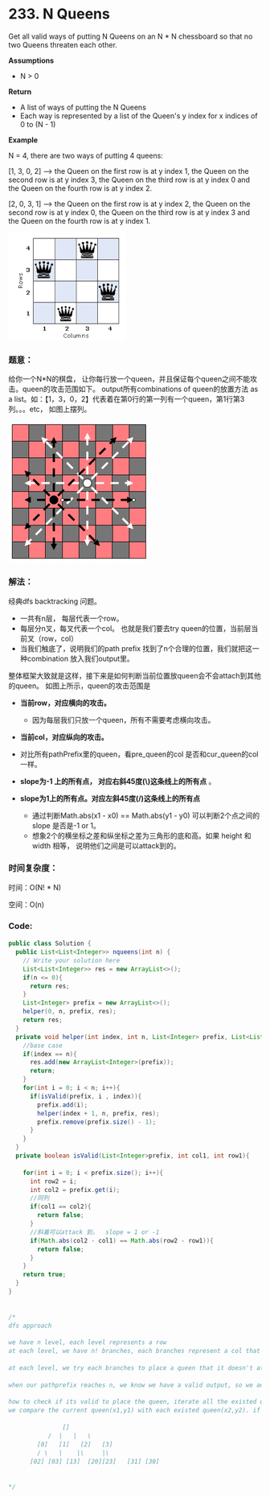 # 233. N Queens

Get all valid ways of putting N Queens on an N \* N chessboard so that no two Queens threaten each other.

**Assumptions**

* N &gt; 0

**Return**

* A list of ways of putting the N Queens
* Each way is represented by a list of the Queen's y index for x indices of 0 to \(N - 1\)

**Example**

N = 4, there are two ways of putting 4 queens:

\[1, 3, 0, 2\] --&gt; the Queen on the first row is at y index 1, the Queen on the second row is at y index 3, the Queen on the third row is at y index 0 and the Queen on the fourth row is at y index 2.

\[2, 0, 3, 1\] --&gt; the Queen on the first row is at y index 2, the Queen on the second row is at y index 0, the Queen on the third row is at y index 3 and the Queen on the fourth row is at y index 1.



![](../.gitbook/assets/image%20%281%29.png)

### 题意：

给你一个N\*N的棋盘， 让你每行放一个queen，并且保证每个queen之间不能攻击。queen的攻击范围如下。 output所有combinations of queen的放置方法 as a list。如：【1，3，0，2】代表着在第0行的第一列有一个queen，第1行第3列。。。etc， 如图上摆列。

![](../.gitbook/assets/image%20%2811%29.png)

### 解法：

经典dfs backtracking 问题。

* 一共有n层， 每层代表一个row。
* 每层分n叉，每叉代表一个col。 也就是我们要去try queen的位置，当前层当前叉（row，col）
* 当我们触底了，说明我们的path prefix 找到了n个合理的位置，我们就把这一种combination 放入我们output里。

整体框架大致就是这样，接下来是如何判断当前位置放queen会不会attach到其他的queen。 如图上所示，queen的攻击范围是

* **当前row，对应横向的攻击。** 
  * 因为每层我们只放一个queen，所有不需要考虑横向攻击。
*  **当前col，对应纵向的攻击。** 
  * 对比所有pathPrefix里的queen，看pre\_queen的col 是否和cur\_queen的col一样。
*  **slope为-1 上的所有点， 对应右斜45度\(\\)这条线上的所有点** 。
* **slope为1上的所有点。对应左斜45度\(/\)这条线上的所有点**

  * 通过判断Math.abs\(x1 - x0\)  == Math.abs\(y1 - y0\) 可以判断2个点之间的slope 是否是-1 or 1。 
  * 想象2个的横坐标之差和纵坐标之差为三角形的底和高。如果 height 和width 相等， 说明他们之间是可以attack到的。

### 时间复杂度：

时间：O\(N! \* N\) 

空间：O\(n\)



### Code:

```java
public class Solution {
  public List<List<Integer>> nqueens(int n) {
    // Write your solution here
    List<List<Integer>> res = new ArrayList<>();
    if(n <= 0){
      return res;
    }
    List<Integer> prefix = new ArrayList<>();
    helper(0, n, prefix, res);
    return res;
  }
  private void helper(int index, int n, List<Integer> prefix, List<List<Integer>> res) {
    //base case
    if(index == n){
      res.add(new ArrayList<Integer>(prefix));
      return;
    }
    for(int i = 0; i < n; i++){
      if(isValid(prefix, i , index)){
        prefix.add(i);
        helper(index + 1, n, prefix, res);
        prefix.remove(prefix.size() - 1);
      }
    }
  }
  private boolean isValid(List<Integer>prefix, int col1, int row1){
    
    for(int i = 0; i < prefix.size(); i++){
      int row2 = i;
      int col2 = prefix.get(i);
      //同列
      if(col1 == col2){
        return false;
      }
      //斜着可以attack 到，  slope = 1 or -1 
      if(Math.abs(col2 - col1) == Math.abs(row2 - row1)){
        return false;
      }
    }
    return true;
  }
}


/*
dfs approach 
 
we have n level, each level represents a row 
at each level, we have n! branches, each branches represent a col that we can place our queen 

at each level, we try each branches to place a queen that it doesn't attack other queens so far.

when our pathprefix reaches n, we know we have a valid output, so we add it to our list of result

how to check if its valid to place the queen, iterate all the existed queen, think it as a point with (x,y),
we compare the current queen(x1,y1) with each existed queen(x2,y2). if abs(x1 - x2) == abs(y1 - y2) rise/run = 1 or -1

               []
           /  |   |   \
        [0]   [1]   [2]   [3]
        / \   |    |\     |\ 
      [02] [03] [13]  [20][23]   [31] [30]

     
*/

```



